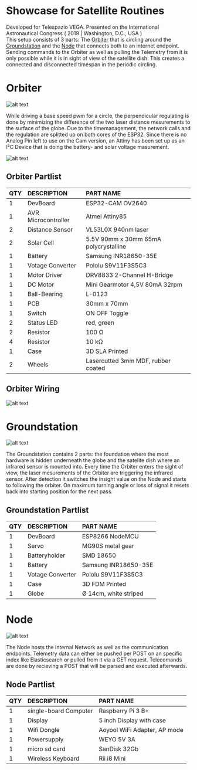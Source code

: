 # Showcase for Satellite Routines
Developed for Telespazio VEGA. Presented on the International Astronautical Congress ( 2019 | Washington, D.C., USA )<br>
This setup consists of 3 parts: The [Orbiter](#orbiter) that is circling around the [Groundstation](#groundstation) and the [Node](#node) that connects both to an internet endpoint. Sending commands to the Orbiter as well as pulling the Telemetry from it is only possible while it is in sight of view of the satellite dish. This creates a connected and disconnected timespan in the periodic circling.

# Orbiter
![alt text](https://abload.de/img/drawing_isometric-1kqkhj.png)

While driving a base speed pwm for a circle, the perpendicular regulating is done by minimizing the difference of the two laser distance mesurements to the surface of the globe. Due to the timemanagement, the network calls and the regulation are splitted up on both cores of the ESP32. Since there is no Analog Pin left to use on the Cam version, an Attiny has been set up as an I²C Device that is doing the battery- and solar voltage masurement.

![alt text](https://abload.de/img/img_20191014_145444v6kib.jpg)

## Orbiter Partlist
 
|QTY|	DESCRIPTION	|PART NAME|
| :---   | :---   | :---   |
|1|	DevBoard|	ESP32-CAM OV2640 |
|1|	AVR Microcontroller|	Atmel Attiny85|
|2|	Distance Sensor|VL53L0X 940nm laser|
|2|	Solar Cell|	5.5V 90mm x 30mm 65mA polycrystalline|
|1|	Battery|	Samsung INR18650-35E|
|1|	Votage Converter|	Pololu S9V11F3S5C3 |
|1|	Motor Driver| DRV8833 2-Channel H-Bridge|
|1|	DC Motor| Mini Gearmotor 4,5V 80mA 32rpm|
|1|	Ball-Bearing| L-0123|
|1|	PCB| 30mm x 70mm|
|1|	Switch| ON OFF Toggle|
|2|	Status LED | red, green|
|2|	Resistor| 100 Ω|
|4|	Resistor| 10 kΩ|
|1| Case| 3D SLA Printed |
|2| Wheels| Lasercutted 3mm MDF, rubber coated |

## Orbiter Wiring

![alt text](https://abload.de/img/sjcjx55cc4ke6.png)

# Groundstation

![alt text](https://abload.de/img/img_20191014_234358mgkrl.jpg)

The Groundstation contains 2 parts: the foundation where the most hardware is hidden underneath the globe and the satelite dish where an infrared sensor is mounted into. Every time the Orbiter enters the sight of view, the laser mesurements of the Orbiter are triggering the infrared sensor. After detection it switches the insight value on the Node and starts to following the orbiter. On maximum turning angle or loss of signal it resets back into starting position for the next pass.

## Groundstation Partlist
 
|QTY|	DESCRIPTION	|PART NAME|
| :---   | :---   | :---   |
|1|	DevBoard|	ESP8266 NodeMCU |
|1| Servo| MG90S metal gear |
|1|	Batteryholder | SMD 18650|
|1|	Battery|	Samsung INR18650-35E|
|1|	Votage Converter|	Pololu S9V11F3S5C3 |
|1| Case | 3D FDM Printed |
|1| Globe | Ø 14cm, white striped |

# Node

![alt text](https://abload.de/img/img_20191014_234754a8j5m.jpg)

The Node hosts the internal Network as well as the communication endpoints. Telemetry data can either be pushed per POST on an specific index like Elasticsearch or pulled from it via a GET request. Telecomands are done by recieving a POST that will be parsed and executed afterwards. 

## Node Partlist
 
|QTY|	DESCRIPTION	|PART NAME|
| :---   | :---   | :---   |
|1|	single-board Computer|	Raspberry Pi 3 B+ |
|1| Display| 5 inch Display with case |
|1|	Wifi Dongle | Aoyool WiFi Adapter, AP mode|
|1|	Powersupply |	WEYO 5V 3A |
|1|	micro sd card |	SanDisk 32Gb |
|1|	Wireless Keyboard  |	Rii i8 Mini |
